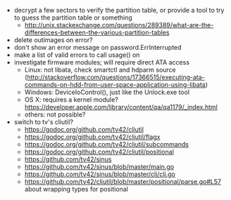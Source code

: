 - decrypt a few sectors to verify the partition table, or provide a tool to try to guess the partition table or something
	- http://unix.stackexchange.com/questions/289389/what-are-the-differences-between-the-various-partition-tables
- delete outimages on error?
- don't show an error message on password.ErrInterrupted
- make a list of valid errors to call usage() on
- investigate firmware modules; will require direct ATA access
	- Linux: not libata, check smartctl and hdparm source (http://stackoverflow.com/questions/17366515/executing-ata-commands-on-hdd-from-user-space-application-using-libata)
	- Windows: DeviceIoControl(), just like the Unlock.exe tool
	- OS X: requires a kernel module? https://developer.apple.com/library/content/qa/qa1179/_index.html
	- others: not possible?
- switch to tv's cliutil?
	- https://godoc.org/github.com/tv42/cliutil
	- https://godoc.org/github.com/tv42/cliutil/flagx
	- https://godoc.org/github.com/tv42/cliutil/subcommands
	- https://godoc.org/github.com/tv42/cliutil/positional
	- https://github.com/tv42/sinus
	- https://github.com/tv42/sinus/blob/master/main.go
	- https://github.com/tv42/sinus/blob/master/cli/cli.go
	- https://github.com/tv42/cliutil/blob/master/positional/parse.go#L57 about wrapping types for positional
